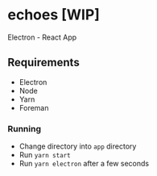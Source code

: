 # echoes [WIP]
Electron - React App

## Requirements
- Electron
- Node
- Yarn
- Foreman

### Running
- Change directory into `app` directory
- Run `yarn start`
- Run `yarn electron` after a few seconds
